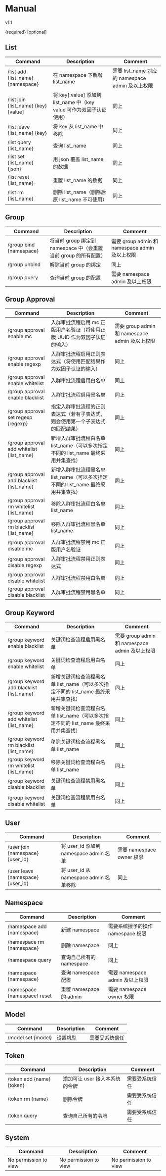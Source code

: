 # Manual

v1.1

{required} [optional]

## List

| Command                              | Description                                                  | Comment                                          |
| ------------------------------------ | ------------------------------------------------------------ | ------------------------------------------------ |
| /list add {list_name} {namespace}    | 在 namespace 下新增 list_name                                | 需要 list_name 对应的 namespace admin 及以上权限 |
| /list join {list_name} {key} [value] | 将 key[:value] 添加到 list_name 中（key value 可作为双因子认证使用） | 同上                                             |
| /list leave {list_name} {key}        | 将 key 从 list_name 中移除                                   | 同上                                             |
| /list query {list_name}              | 查询 list_name                                               | 同上                                             |
| /list set {list_name} {json}         | 用 json 覆盖 list_name 的数据                                | 同上                                             |
| /list reset {list_name}              | 重置 list_name 的数据                                        | 同上                                             |
| /list rm {list_name}                 | 删除 list_name（删除后原 list_name 不可使用）                | 同上                                             |

## Group

| Command                 | Description                                                  | Comment                                        |
| ----------------------- | ------------------------------------------------------------ | ---------------------------------------------- |
| /group bind {namespace} | 将当前 group 绑定到 namespace 中（会重置当前 group 的所有配置） | 需要 group admin 和 namespace admin 及以上权限 |
| /group unbind           | 解除当前 group 的绑定                                        | 同上                                           |
| /group query            | 查询当前 group 的配置                                        | 需要 namespace admin 及以上权限                |


## Group Approval

| Command                                   | Description                                                  | Comment                                        |
| ----------------------------------------- | ------------------------------------------------------------ | ---------------------------------------------- |
| /group approval enable mc                 | 入群审批流程启用 mc 正版用户名验证（将使用正版 UUID 作为双因子认证的输入） | 需要 group admin 和 namespace admin 及以上权限 |
| /group approval enable regexp             | 入群审批流程启用正则表达式（将使用匹配结果作为双因子认证的输入） | 同上                                           |
| /group approval enable whitelist          | 入群审批流程启用白名单                                       | 同上                                           |
| /group approval enable blacklist          | 入群审批流程启用黑名单                                       | 同上                                           |
| /group approval set regexp {regexp}       | 指定入群审批流程的正则表达式（若有子表达式，则会使用第一个子表达式的匹配结果） | 同上                                           |
| /group approval add whitelist {list_name} | 新增入群审批流程白名单 list_name（可以多次指定不同的 list_name 最终采用并集查找） | 同上                                           |
| /group approval add blacklist {list_name} | 新增入群审批流程黑名单 list_name（可以多次指定不同的 list_name 最终采用并集查找） | 同上                                           |
| /group approval rm whitelist {list_name}  | 移除入群审批流程白名单 list_name                             | 同上                                           |
| /group approval rm blacklist {list_name}  | 移除入群审批流程黑名单 list_name                             | 同上                                           |
| /group approval disable mc                | 入群审批流程禁用 mc 正版用户名验证                           | 同上                                           |
| /group approval disable regexp            | 入群审批流程禁用正则表达式                                   | 同上                                           |
| /group approval disable whitelist         | 入群审批流程禁用白名单                                       | 同上                                           |
| /group approval disable blacklist         | 入群审批流程禁用黑名单                                       | 同上                                           |

## Group Keyword

| Command                                  | Description                                                  | Comment                                        |
| ---------------------------------------- | ------------------------------------------------------------ | ---------------------------------------------- |
| /group keyword enable blacklist          | 关键词检查流程启用黑名单                                     | 需要 group admin 和 namespace admin 及以上权限 |
| /group keyword enable whitelist          | 关键词检查流程启用白名单                                     | 同上                                           |
| /group keyword add blacklist {list_name} | 新增关键词检查流程黑名单 list_name（可以多次指定不同的 list_name 最终采用并集查找） | 同上                                           |
| /group keyword add whitelist {list_name} | 新增关键词检查流程白名单 list_name（可以多次指定不同的 list_name 最终采用并集查找） | 同上                                           |
| /group keyword rm blacklist {list_name}  | 移除关键词检查流程黑名单 list_name                           | 同上                                           |
| /group keyword rm whitelist {list_name}  | 移除关键词检查流程白名单 list_name                           | 同上                                           |
| /group keyword disable blacklist         | 关键词检查流程禁用黑名单                                     | 同上                                           |
| /group keyword disable whitelist         | 关键词检查流程禁用白名单                                     | 同上                                           |



## User

| Command                           | Description                            | Comment                   |
| --------------------------------- | -------------------------------------- | ------------------------- |
| /user join {namespace} {user_id}  | 将 user_id 添加到 namespace admin 名单 | 需要 namespace owner 权限 |
| /user leave {namespace} {user_id} | 将 user_id 从 namespace admin 名单移除 | 同上                      |

## Namespace

| Command                      | Description              | Comment                           |
| ---------------------------- | ------------------------ | --------------------------------- |
| /namespace add {namespace}   | 新建 namespace           | 需要系统授予的操作 namespace 权限 |
| /namespace rm {namespace}    | 删除 namespace           | 同上                              |
| /namespace query             | 查询自己所有的 namespace | 同上                              |
| /namespace {namespace}       | 查询 namespace 配置      | 需要 namespace admin 及以上权限   |
| /namespace {namespace} reset | 重置 namespace 的 admin  | 需要 namespace owner 权限         |

## Model

| Command            | Description | Comment        |
| ------------------ | ----------- | -------------- |
| /model set {model} | 设置机型    | 需要受系统信任 |

## Token

| Command                   | Description                    | Comment        |
| ------------------------- | ------------------------------ | -------------- |
| /token add {name} {token} | 添加可让 user 接入本系统的令牌 | 需要受系统信任 |
| /token rm {name}          | 删除令牌                       | 需要受系统信任 |
| /token query              | 查询自己所有的令牌             | 需要受系统信任 |

## System

| Command               | Description           | Comment               |
| --------------------- | --------------------- | --------------------- |
| No permission to view | No permission to view | No permission to view |

